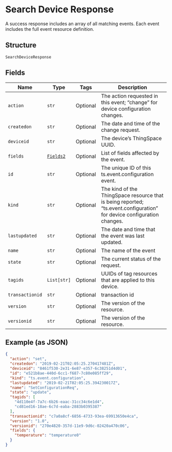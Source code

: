 
# Search Device Response

A success response includes an array of all matching events. Each event includes the full event resource definition.

## Structure

`SearchDeviceResponse`

## Fields

| Name | Type | Tags | Description |
|  --- | --- | --- | --- |
| `action` | `str` | Optional | The action requested in this event; “change” for device configuration changes. |
| `createdon` | `str` | Optional | The date and time of the change request. |
| `deviceid` | `str` | Optional | The device’s ThingSpace UUID. |
| `fields` | [`Fields2`](../../doc/models/fields-2.md) | Optional | List of fields affected by the event. |
| `id` | `str` | Optional | The unique ID of this ts.event.configuration event. |
| `kind` | `str` | Optional | The kind of the ThingSpace resource that is being reported; “ts.event.configuration” for device configuration changes. |
| `lastupdated` | `str` | Optional | The date and time that the event was last updated. |
| `name` | `str` | Optional | The name of the event |
| `state` | `str` | Optional | The current status of the request. |
| `tagids` | `List[str]` | Optional | UUIDs of tag resources that are applied to this device. |
| `transactionid` | `str` | Optional | transaction id |
| `version` | `str` | Optional | The version of the resource. |
| `versionid` | `str` | Optional | The version of the resource. |

## Example (as JSON)

```json
{
  "action": "set",
  "createdon": "2019-02-21T02:05:25.270417481Z",
  "deviceid": "8461f530-2e31-6e87-e357-6c38251d4d01",
  "id": "e521b8ae-440d-6cc1-f687-7c80e085ff29",
  "kind": "ts.event.configuration",
  "lastupdated": "2019-02-21T02:05:25.394230017Z",
  "name": "SetConfigurationReq",
  "state": "update",
  "tagids": [
    "4d110e4f-7a7c-6b26-eaac-31cc34c6e1d4",
    "cd81ed16-18ae-6c7d-eaba-2883b0395387"
  ],
  "transactionid": "c7a0a8cf-6856-4733-93ea-69913650e4ca",
  "version": "1.0",
  "versionid": "270e4820-357d-11e9-9d6c-02420a470c06",
  "fields": {
    "temperature": "temperature0"
  }
}
```

